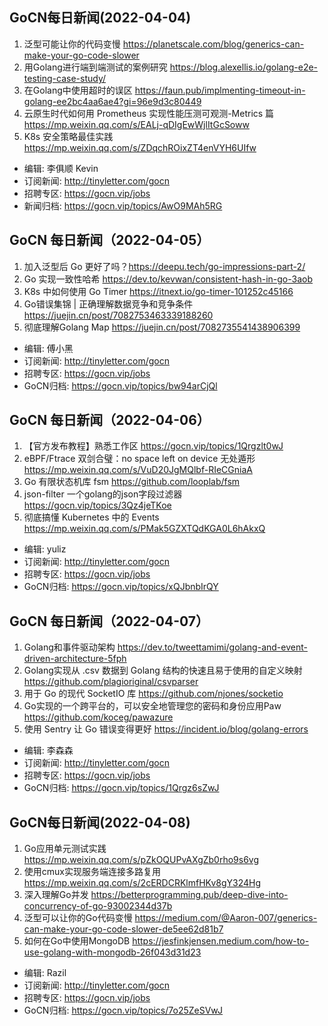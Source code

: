 ## GoCN每日新闻(2022-04-04)

1. 泛型可能让你的代码变慢 https://planetscale.com/blog/generics-can-make-your-go-code-slower
2. 用Golang进行端到端测试的案例研究 https://blog.alexellis.io/golang-e2e-testing-case-study/
3. 在Golang中使用超时的误区 https://faun.pub/implmenting-timeout-in-golang-ee2bc4aa6ae4?gi=96e9d3c80449
4. 云原生时代如何用 Prometheus 实现性能压测可观测-Metrics 篇 https://mp.weixin.qq.com/s/EALj-qDIgEwWjlItGcSoww
5. K8s 安全策略最佳实践 https://mp.weixin.qq.com/s/ZDqchROixZT4enVYH6UIfw

* 编辑: 李俱顺 Kevin
* 订阅新闻: http://tinyletter.com/gocn
* 招聘专区: https://gocn.vip/jobs
* 新闻归档: https://gocn.vip/topics/AwO9MAh5RG


## GoCN 每日新闻（2022-04-05）

1. 加入泛型后 Go 更好了吗？https://deepu.tech/go-impressions-part-2/
2. Go 实现一致性哈希 https://dev.to/kevwan/consistent-hash-in-go-3aob
3. K8s 中如何使用 Go Timer https://itnext.io/go-timer-101252c45166
4. Go错误集锦 | 正确理解数据竞争和竞争条件 https://juejin.cn/post/7082753463339188260
5. 彻底理解Golang Map https://juejin.cn/post/7082735541438906399

* 编辑: 傅小黑
* 订阅新闻: http://tinyletter.com/gocn
* 招聘专区: https://gocn.vip/jobs
* GoCN归档: https://gocn.vip/topics/bw94arCjQl


## GoCN 每日新闻（2022-04-06）

1. 【官方发布教程】熟悉工作区 https://gocn.vip/topics/1Qrgzlt0wJ
2. eBPF/Ftrace 双剑合璧：no space left on device 无处遁形 https://mp.weixin.qq.com/s/VuD20JgMQlbf-RIeCGniaA
3. Go 有限状态机库 fsm https://github.com/looplab/fsm
4. json-filter 一个golang的json字段过滤器 https://gocn.vip/topics/3Qz4jeTKoe
5. 彻底搞懂 Kubernetes 中的 Events https://mp.weixin.qq.com/s/PMak5GZXTQdKGA0L6hAkxQ

* 编辑: yuliz
* 订阅新闻: http://tinyletter.com/gocn
* 招聘专区: https://gocn.vip/jobs
* GoCN归档: https://gocn.vip/topics/xQJbnbIrQY


## GoCN 每日新闻（2022-04-07）

1. Golang和事件驱动架构 https://dev.to/tweettamimi/golang-and-event-driven-architecture-5fph
2. Golang实现从 .csv 数据到 Golang 结构的快速且易于使用的自定义映射 https://github.com/plagioriginal/csvparser
3. 用于 Go 的现代 SocketIO 库 https://github.com/njones/socketio
4. Go实现的一个跨平台的，可以安全地管理您的密码和身份应用Paw https://github.com/koceg/pawazure
5. 使用 Sentry 让 Go 错误变得更好 https://incident.io/blog/golang-errors

* 编辑: 李森森
* 订阅新闻: http://tinyletter.com/gocn
* 招聘专区: https://gocn.vip/jobs
* GoCN归档: https://gocn.vip/topics/1Qrgz6sZwJ


## GoCN每日新闻(2022-04-08)

1. Go应用单元测试实践 https://mp.weixin.qq.com/s/pZkOQUPvAXgZb0rho9s6vg
2. 使用cmux实现服务端连接多路复用 https://mp.weixin.qq.com/s/2cERDCRKlmfHKv8gY324Hg
3. 深入理解Go并发 https://betterprogramming.pub/deep-dive-into-concurrency-of-go-93002344d37b
4. 泛型可以让你的Go代码变慢 https://medium.com/@Aaron-007/generics-can-make-your-go-code-slower-de5ee62d81b7
5. 如何在Go中使用MongoDB https://jesfinkjensen.medium.com/how-to-use-golang-with-mongodb-26f043d31d23

* 编辑: Razil
* 订阅新闻: http://tinyletter.com/gocn
* 招聘专区: https://gocn.vip/jobs
* GoCN归档: https://gocn.vip/topics/7o25ZeSVwJ
